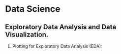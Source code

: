 # Data Science

## Exploratory Data Analysis and Data Visualization.

1. Plotting for Exploratory Data Analysis (EDA):

